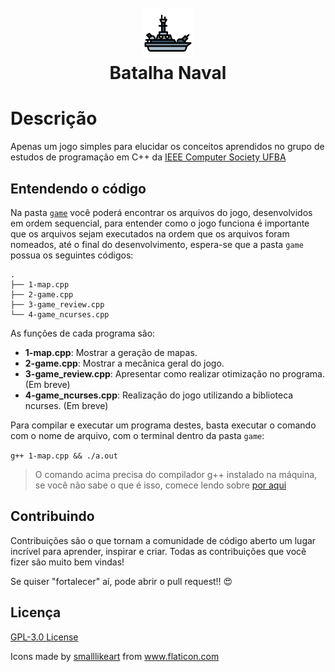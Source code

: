 <h1 align="center">
  <br>
  <a href="#"><img src="assets/battleship.png" alt="Just a simple icon" width="80"></a>
  <br>
  Batalha Naval
  <br>
</h1>

# Descrição
Apenas um jogo simples para elucidar os conceitos aprendidos no grupo de estudos de programação em C++ da [IEEE Computer Society UFBA](https://github.com/IEEEComputerSocietyUFBA)

## Entendendo o código
Na pasta [`game`](game) você poderá encontrar os arquivos do jogo, desenvolvidos em ordem sequencial, para entender como o jogo funciona é importante que os arquivos sejam executados na ordem que os arquivos foram nomeados, até o final do desenvolvimento, espera-se que a pasta `game` possua os seguintes códigos:

```
.
├── 1-map.cpp
├── 2-game.cpp
├── 3-game_review.cpp
└── 4-game_ncurses.cpp
```

As funções de cada programa são:

- **1-map.cpp**: Mostrar a geração de mapas.
- **2-game.cpp**: Mostrar a mecânica geral do jogo.
- **3-game_review.cpp**: Apresentar como realizar otimização no programa. (Em breve)
- **4-game_ncurses.cpp**: Realização do jogo utilizando a biblioteca ncurses. (Em breve)

Para compilar e executar um programa destes, basta executar o comando com o nome de arquivo, com o terminal dentro da pasta `game`:

```g++ 1-map.cpp && ./a.out```

> O comando acima precisa do compilador g++ instalado na máquina, se você não sabe o que é isso, comece lendo sobre [por aqui](https://pt.wikipedia.org/wiki/GNU_Compiler_Collection)

## Contribuindo
Contribuições são o que tornam a comunidade de código aberto um lugar incrível para aprender, inspirar e criar. Todas as contribuições que você fizer são muito bem vindas! 

Se quiser "fortalecer" aí, pode abrir o pull request!! :heart_eyes:

## Licença
[GPL-3.0 License ](https://github.com/taffarel55/batalhaNaval/blob/main/LICENSE)

<div>Icons made by <a href="https://www.flaticon.com/authors/smalllikeart" title="smalllikeart">smalllikeart</a> from <a href="https://www.flaticon.com/" title="Flaticon">www.flaticon.com</a></div>
